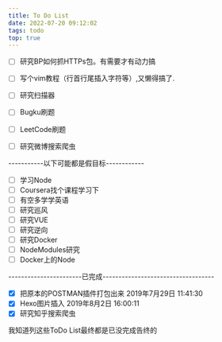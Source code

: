 ```yaml
---
title: To Do List
date: 2022-07-20 09:12:02
tags: todo
top: true
---
```


- [ ] 研究BP如何抓HTTPs包。有需要才有动力搞
- [ ] 写个vim教程（行首行尾插入字符等）,又懒得搞了.
- [ ] 研究扫描器 
- [ ] Bugku刷题
- [ ] LeetCode刷题
- [ ] 研究微博搜索爬虫



-----------以下可能都是假目标------------

- [ ] 学习Node
- [ ] Coursera找个课程学习下
- [ ] 有空多学学英语
- [ ] 研究巡风
- [ ] 研究VUE
- [ ] 研究逆向
- [ ] 研究Docker
- [ ] NodeModules研究
- [ ] Docker上的Node

-----------------------已完成-----------------------------------
- [x] 把原本的POSTMAN插件打包出来  2019年7月29日 11:41:30
- [x] Hexo图片插入 2019年8月2日 16:00:11
- [x] 研究知乎搜索爬虫

我知道列这些ToDo List最终都是已没完成告终的
